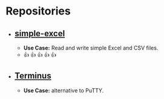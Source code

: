 # Repositories

* ## [simple-excel](https://github.com/spatie/simple-excel)
  * **Use Case:**  Read and write simple Excel and CSV files.
  * :+1: :+1: :+1: :+1: :+1:

* ## [Terminus](https://github.com/Eugeny/terminus)
  * **Use Case:**  alternative to PuTTY.
  

